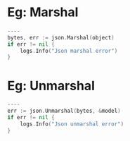 # Eg: Marshal
```go
----
bytes, err := json.Marshal(object)
if err != nil {
    logs.Info("Json marshal error")
}
```

# Eg: Unmarshal
```go
----
err := json.Unmarshal(bytes, &model)
if err != nil {
    logs.Info("Json unmarshal error")
}
```
